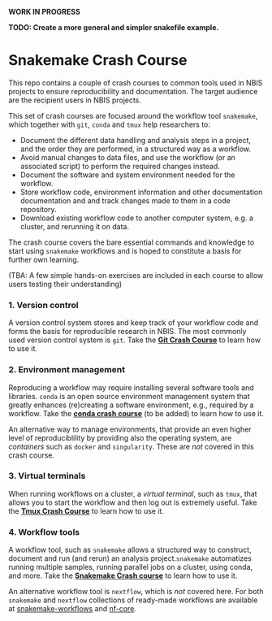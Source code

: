 **WORK IN PROGRESS**

**TODO: Create a more general and simpler snakefile example.**

# Snakemake Crash Course
This repo contains a couple of crash courses to common tools used in NBIS projects to ensure reproducibility and documentation. The target audience are the recipient users in NBIS projects.

This set of crash courses are focused around the workflow tool `snakemake`, which together with `git`, `conda` and `tmux` help researchers to:
- Document the different data handling and analysis steps in a project, and the order they are performed, in a structured way as a workflow.
- Avoid manual changes to data files, and  use the workflow (or an associated script) to perform the required changes instead.
- Document the software and system environment needed for the workflow.
- Store workflow code, environment information and other documentation documentation and  and track changes made to them in a code repository.
- Download existing workflow code to another computer system, e.g. a cluster, and rerunning it on data.

The crash course covers the bare essential commands and knowledge to start using `snakemake` workflows and is hoped to constitute a basis for further own learning.

(TBA: A few simple hands-on exercises are included in each course to allow users testing their understanding)

### 1. Version control
A version control system stores and keep track of your workflow code and forms  the basis for reproducible research in NBIS. The most commonly used version control system is `git`. Take the [**Git Crash Course**](/GitCrashCourse/README.md) to learn how to use it.

### 2. Environment management
Reproducing a workflow may require installing several software tools and libraries. `conda` is an open source environment management system that greatly enhances (re)creating a software environment, e.g., required by a workflow. Take the [**conda crash course**](TBA) (to be added) to learn how to use it.

An alternative way to manage environments, that provide an even higher level of reproduciblility by providing also the operating system, are *containers* such as `docker` and `singularity`. These are *not* covered in this crash course.

### 3. Virtual terminals
When running workflows on a cluster, a *virtual terminal*, such as `tmux`, that allows you to start the workflow and then log out is extremely useful. Take the [**Tmux Crash Course**](/TmuxCrashCourse/README.md) to learn how to use it.

### 4. Workflow tools
A workflow tool, such as `snakemake` allows a structured way to construct, document and run (and rerun) an analysis project.`snakemake` automatizes running multiple samples, running parallel jobs on a cluster, using conda, and more. Take the [**Snakemake Crash course**](/SnakemakeCrashCourse/README.md) to learn how to use it.

An alternative workflow tool is `nextflow`, which is *not* covered here. For both `snakemake` and `nextflow` collections of ready-made workflows are available at [snakemake-workflows](https://github.com/snakemake-workflows) and [nf-core](https://nf-co.re/pipelines).
